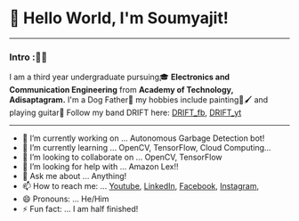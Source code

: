 # 👋 Hello World, I'm Soumyajit!

***
### Intro :✌🏻
  I am a third year undergraduate pursuing🎓 **Electronics and Communication Engineering** from **Academy of Technology, Adisaptagram.** 
  I'm a Dog Father🐶 my hobbies include painting🎨🖌️ and playing guitar🎸
  Follow my band DRIFT here: 
  [DRIFT_fb](https://www.facebook.com/driftmusicindia.19),
  [DRIFT_yt](https://www.youtube.com/channel/UC0NdtIFFuNxEofMIohQUtCw?view_as=subscriber)                 
***

- 🔭 I’m currently working on ... Autonomous Garbage Detection bot!
- 🌱 I’m currently learning ... OpenCV, TensorFlow, Cloud Computing... 
- 👯 I’m looking to collaborate on ... OpenCV, TensorFlow
- 🤔 I’m looking for help with ... Amazon Lex!!
- 💬 Ask me about ... Anything!
- 📫 How to reach me: ... 
[Youtube](https://www.youtube.com/channel/UCszw3MtN6FGS3_ufYfVFXJQ?view_as=subscriber),
[LinkedIn](https://www.linkedin.com/in/soumyajit-kundu-0754281a9/),
[Facebook](https://www.facebook.com/soumyajit.kundu.73/),
[Instagram](https://www.instagram.com/_.soumyajit.kundu._/),
- 😄 Pronouns: ... He/Him
- ⚡ Fun fact: ... I am half finished!

